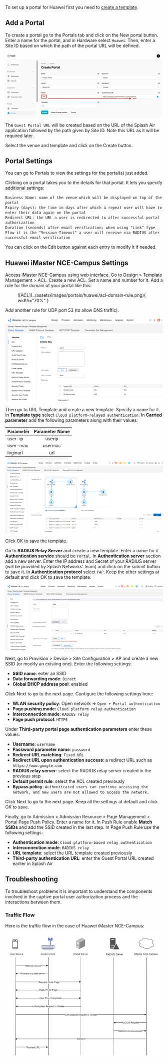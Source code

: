 To set up a portal for Huawei first you need to [create a template](../defining-templates.md).

## Add a Portal

To create a portal go to the Portals tab and click on the New portal button. Enter a name for the portal, and in Hardware select `Huawei`. Then, enter a Site ID based on which the path of the portal URL will be defined.

![Huawei Portal](../assets/images/portals/huawei/portal.png)

The `Guest Portal URL` will be created based on the URL of the Splash Air application followed by the path given by Site ID. Note this URL as it will be required later.

Select the venue and template and click on the Create button.

## Portal Settings

You can go to Portals to view the settings for the portal(s) just added.

Clicking on a portal takes you to the details for that portal. It lets you specify additional settings:

```
Business Name: name of the venue which will be displayed on top of the portal
Expiry (days): the time in days after which a repeat user will have to enter their data again on the portal
Redirect URL: the URL a user is redirected to after successful portal authorization
Duration (seconds) after email verification: when using "Link" type Flow it is the "Session-Timeout" a user will receive via RADIUS after successful email verification 
```

You can click on the Edit button against each entry to modify it if needed.

## Huawei iMaster NCE-Campus Settings

Access iMaster NCE-Campus using web interface. Go to Design > Template Management > ACL. Create a new ACL. Set a name and number for it. Add a rule for the domain of your portal like this:

<figure markdown="span">
  ![ACL](../assets/images/portals/huawei/acl-domain-rule.png){ width="70%" }
</figure>

Add another rule for UDP port 53 (to allow DNS traffic).

![ACL](../assets/images/portals/huawei/imaster-acl.png)

Then go to URL Template and create a new template. Specify a name for it. In **Template type** select `Cloud platform-relayed authentication`. In **Carried parameter** add the following parameters along with their values:

| Parameter      |  Parameter Name  |
|:---------------|:----------------:|
| user-ip        |      userip      |
| user-mac       |     usermac      |
| loginurl       |       url        |

![URL Template](../assets/images/portals/huawei/imaster-url-template.png)

Click OK to save the template.

Go to **RADIUS Relay Server** and create a new template. Enter a name for it. **Authentication service** should be `Portal`. In **Authentication server** section add a new server. Enter the IP address and Secret of your RADIUS server (will be provided by Splash Networks' team) and click on the submit button to save it. In **Authentication protocol** select `PAP`. Keep the other settings at default and click OK to save the template.

![RADIUS Relay Server](../assets/images/portals/huawei/radius-relay.png)

Next, go to Provision > Device > Site Configuration > AP and create a new SSID (or modify an existing one). Enter the following settings:

- **SSID name**: enter an SSID
- **Data forwarding mode**: `Direct`
- **Global DHCP address pool**: enabled

Click Next to go to the next page. Configure the following settings here:

- **WLAN security policy**: Open network => `Open + Portal authentication`
- **Page pushing mode**: `Cloud platform relay authentication`
- **Interconnection mode**: `RADIUS relay`
- **Page push protocol**: `HTTPS`

Under **Third-party portal page authentication parameters** enter these values:

- **Username**: `username`
- **Password parameter name**: `password`
- **Redirect URL matching**: `Fixed URL`
- **Redirect URL upon authentication success**: a redirect URL such as `https://www.google.com`
- **RADIUS relay server**: select the RADIUS relay server created in the previous step
- **Default permit rule**: select the ACL created previously
- **Bypass policy**: `Authenticated users can continue accessing the network, and new users are not allowed to access the network.`

Click Next to go to the next page. Keep all the settings at default and click OK to save.

Finally, go to Admission > Admission Resource > Page Management > Portal Page Push Policy. Enter a name for it. In Push Rule enable **Match SSIDs** and add the SSID created in the last step. In Page Push Rule use the following settings:

- **Authentication mode**: `Cloud platform-based relay authentication`
- **Interconnection mode**: `RADIUS relay`
- **URL template**: select the URL template created previously
- **Third-party authentication URL**: enter the Guest Portal URL created earlier in Splash Air

## Troubleshooting

To troubleshoot problems it is important to understand the components involved in the captive portal user authorization process and the interactions between them.

### Traffic Flow

Here is the traffic flow in the case of Huawei iMaster NCE-Campus:

![Huawei Traffic Flow](../assets/images/portals/huawei/imaster-traffic-flow.png)